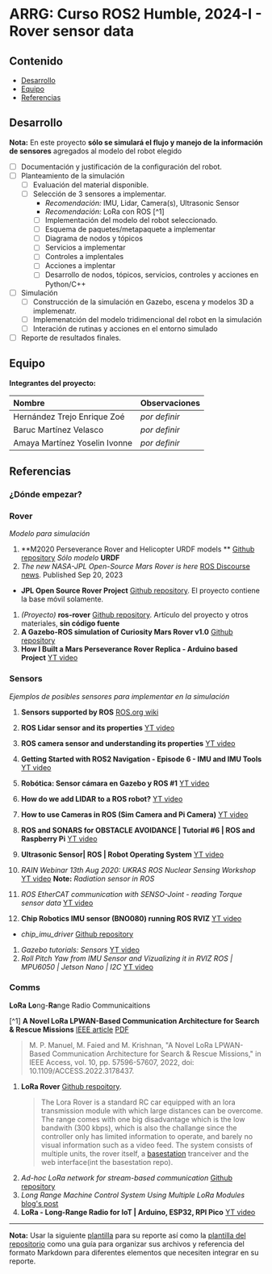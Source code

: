 # ARRG: Curso ROS2 Humble, 2024-I  - Rover sensor data

## Contenido

- [Desarrollo](#desarrollo)
- [Equipo](#equipo)
- [Referencias](#referencias)

## Desarrollo

**Nota:** En este proyecto **sólo se simulará el flujo y manejo de la información de sensores** agregados al modelo del robot elegido

- [ ] Documentación y justificación de la configuración del robot.
- [ ] Planteamiento de la simulación
	- [ ] Evaluación del material disponible.
  - [ ] Selección de 3 sensores a implementar.
  	- *Recomendación:* IMU, Lidar, Camera(s), Ultrasonic Sensor
   	- *Recomendación:* LoRa con ROS [^1]
 	- [ ] Implementación del modelo del robot seleccionado.
  	- [ ]  Esquema de paquetes/metapaquete a implementar
  	- [ ]  Diagrama de nodos y tópicos
  	- [ ]  Servicios a implementar
  	- [ ]  Controles a implentales
  	- [ ]  Acciones a implentar
  	- [ ]  Desarrollo de nodos, tópicos, servicios, controles y acciones en Python/C++
- [ ] Simulación
	- [ ] Construcción de la simulación en Gazebo, escena y modelos 3D a implemenatr.
	- [ ] Implemenatción del modelo tridimencional del robot en la simulación
 	- [ ] Interación de rutinas y acciones en el entorno simulado
- [ ] Reporte de resultados finales.

## Equipo

**Integrantes del proyecto:**

| Nombre | Observaciones |
| :----------| :----------- |
| Hernández Trejo Enrique Zoé | *por definir* | 
| Baruc Martínez Velasco | *por definir* | 
| Amaya Martínez Yoselin Ivonne | *por definir* |

## Referencias

### ¿Dónde empezar?

### Rover 

*Modelo para simulación*

1. **M2020 Perseverance Rover and Helicopter URDF models ** [Github repository](https://github.com/nasa-jpl/m2020-urdf-models) *Sólo modelo* **URDF**
1. *The new NASA-JPL Open-Source Mars Rover is here* [ROS Discourse news](https://discourse.ros.org/t/the-new-nasa-jpl-open-source-mars-rover-is-here/33650/1). Published Sep 20, 2023
  - **JPL Open Source Rover Project** [Github repository](https://github.com/nasa-jpl/open-source-rover). El proyecto contiene la base móvil solamente.
1. *(Proyecto)* **ros-rover** [Github repository](https://github.com/danielsnider/ros-rover). Artículo del proyecto y otros materiales, **sin código fuente**
1. **A Gazebo-ROS simulation of Curiosity Mars Rover v1.0** [Github repository](https://github.com/rivascf/curiosity-mars-rover/)
1. **How I Built a Mars Perseverance Rover Replica - Arduino based Project** [YT video](https://www.youtube.com/watch?v=NOZZMsMAGh0)

### Sensors 

*Ejemplos de posibles sensores para implementar en la simulación*

1. **Sensors supported by ROS** [ROS.org wiki](http://wiki.ros.org/Sensors)

1. **ROS Lidar sensor and its properties** [YT video](https://www.youtube.com/watch?v=-N4n8-M8f8k)
1. **ROS camera sensor and understanding its properties** [YT video](https://www.youtube.com/watch?v=mG0FHhhfmw8)
1. **Getting Started with ROS2 Navigation - Episode 6 - IMU and IMU Tools** [YT video](https://www.youtube.com/watch?v=GNjN51NvJ6s)
1. **Robótica: Sensor cámara en Gazebo y ROS #1** [YT video](https://www.youtube.com/watch?v=SLe74btrPb8)
1. **How do we add LIDAR to a ROS robot?** [YT video](https://www.youtube.com/watch?v=eJZXRncGaGM)
1. **How to use Cameras in ROS (Sim Camera and Pi Camera)** [YT video](https://www.youtube.com/watch?v=A3nw2M47K50)
1. **ROS and SONARS for OBSTACLE AVOIDANCE | Tutorial #6 | ROS and Raspberry Pi** [YT video](https://www.youtube.com/watch?v=JYnMRKVwBuQ)
1. **Ultrasonic Sensor| ROS | Robot Operating System** [YT video](https://www.youtube.com/watch?v=cRq6Xyvy30I)
1. *RAIN Webinar 13th Aug 2020: UKRAS ROS Nuclear Sensing Workshop* [YT video](https://www.youtube.com/watch?v=rdy53jwjKZA) **Note:** *Radiation sensor in ROS*
1. *ROS EtherCAT communication with SENSO-Joint - reading Torque sensor data* [YT video](https://www.youtube.com/watch?v=1pjTD6svINE)
1. **Chip Robotics IMU sensor (BNO080) running ROS RVIZ** [YT video](https://www.youtube.com/watch?v=2bs6SfOYMgQ)
  -  *chip_imu_driver* [Github repository](https://github.com/chiprobotics/chip_imu_driver)
1. *Gazebo tutorials: Sensors* [YT video](https://www.youtube.com/watch?v=WcFyGPEfhHc)
1. *Roll Pitch Yaw from IMU Sensor and Vizualizing it in RVIZ ROS | MPU6050 | Jetson Nano | I2C* [YT video](https://www.youtube.com/watch?v=a-mfCeykmYw)

### Comms

**LoRa** **Lo**ng-**Ra**nge Radio Communicaitions

[^1] **A Novel LoRa LPWAN-Based Communication Architecture for Search & Rescue Missions** [IEEE article](https://ieeexplore.ieee.org/document/9783031) [PDF](https://ieeexplore.ieee.org/stamp/stamp.jsp?arnumber=9783031)
   > M. P. Manuel, M. Faied and M. Krishnan, "A Novel LoRa LPWAN-Based Communication Architecture for Search & Rescue Missions,"
   > in IEEE Access, vol. 10, pp. 57596-57607, 2022, doi: 10.1109/ACCESS.2022.3178437.

1. **LoRa Rover** [Github respoitory](https://github.com/luickk/lora_rover_).
   > The Lora Rover is a standard RC car equipped with an lora transmission module with which large distances can be overcome.
   > The range comes with one big disadvantage which is the low bandwith (300 kbps), which is also the challange since the controller only has limited information to
   > operate, and barely no visual information such as a video feed. The system consists of multiple units, the rover itself, a
   > [basestation](https://github.com/cy8berpunk/lora_rover_basestation) tranceiver and the web interface(int the basestation repo).
1. *Ad-hoc LoRa network for stream-based communication* [Github repository](https://github.com/marv1913/lora_multihop)
1. *Long Range Machine Control System Using Multiple LoRa Modules* [blog's post](https://www.instructables.com/Long-Range-Machine-Control-System-Using-Multiple-L/)
1. **LoRa - Long-Range Radio for IoT | Arduino, ESP32, RPI Pico** [YT  video](https://www.youtube.com/watch?v=YQ7aLHCTeeE)

---

**Nota:** Usar la siguiente [plantilla](https://github.com/arrg-mx/fmtos-docs/blob/main/fmto-reporte-curso.md) para su reporte así como la [plantilla del repositorio](https://github.com/mrg-mex/mrg-plantilla-repositorio) como una guía para organizar sus archivos y referencia del formato Markdown para diferentes elementos que necesiten integrar en su reporte.
